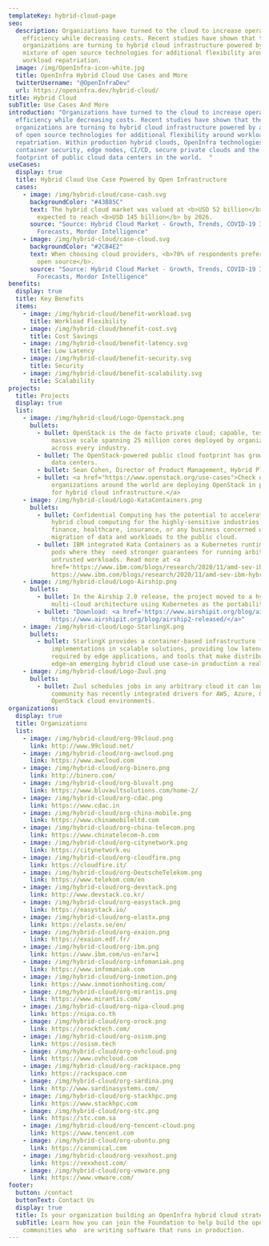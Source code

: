 ```yaml
---
templateKey: hybrid-cloud-page
seo:
  description: Organizations have turned to the cloud to increase operational
    efficiency while decreasing costs. Recent studies have shown that these same
    organizations are turning to hybrid cloud infrastructure powered by a
    mixture of open source technologies for additional flexibility around
    workload repatriation.
  image: /img/OpenInfra-icon-white.jpg
  title: OpenInfra Hybrid Cloud Use Cases and More
  twitterUsername: "@OpenInfraDev"
  url: https://openinfra.dev/hybrid-cloud/
title: Hybrid Cloud
subTitle: Use Cases And More
introduction: "Organizations have turned to the cloud to increase operational
  efficiency while decreasing costs. Recent studies have shown that these same
  organizations are turning to hybrid cloud infrastructure powered by a mixture
  of open source technologies for additional flexibility around workload
  repatriation. Within production hybrid clouds, OpenInfra technologies provide
  container security, edge nodes, CI/CD, secure private clouds and the largest
  footprint of public cloud data centers in the world.  "
useCases:
  display: true
  title: Hybrid Cloud Use Case Powered by Open Infrastructure
  cases:
    - image: /img/hybrid-cloud/case-cash.svg
      backgroundColor: "#43B85C"
      text: The hybrid cloud market was valued at <b>USD 52 billion</b> in 2020 and is
        expected to reach <b>USD 145 billion</b> by 2026.
      source: "Source: Hybrid Cloud Market - Growth, Trends, COVID-19 Impact, and
        Forecasts, Mordor Intelligence"
    - image: /img/hybrid-cloud/case-cloud.svg
      backgroundColor: "#2CB4E2"
      text: When choosing cloud providers, <b>70% of respondents prefer one based on
        open source</b>.
      source: "Source: Hybrid Cloud Market - Growth, Trends, COVID-19 Impact, and
        Forecasts, Mordor Intelligence"
benefits:
  display: true
  title: Key Benefits
  items:
    - image: /img/hybrid-cloud/benefit-workload.svg
      title: Workload Flexibility
    - image: /img/hybrid-cloud/benefit-cost.svg
      title: Cost Savings
    - image: /img/hybrid-cloud/benefit-latency.svg
      title: Low Latency
    - image: /img/hybrid-cloud/benefit-security.svg
      title: Security
    - image: /img/hybrid-cloud/benefit-scalability.svg
      title: Scalability
projects:
  title: Projects
  display: true
  list:
    - image: /img/hybrid-cloud/Logo-Openstack.png
      bullets:
        - bullet: OpenStack is the de facto private cloud; capable, tested, and proven at
            massive scale spanning 25 million cores deployed by organizations
            across every industry.
        - bullet: The OpenStack-powered public cloud footprint has grown to 175 global
            data centers.
        - bullet: Sean Cohen, Director of Product Management, Hybrid Platforms, Red Hat, dives into the importance of having OpenStack as the foundation for hybrid cloud in the emerging 5G landscape and its impact on creating a more open ecosystem, particularly in the telco industry on <a href="https://youtu.be/2fjtwg6TSbg">OpenInfra Live&#58; Keynotes</a>.
        - bullet: <a href="https://www.openstack.org/use-cases">Check out how
            organizations around the world are deploying OpenStack in production
            for hybrid cloud infrastructure.</a>
    - image: /img/hybrid-cloud/Logo-KataContainers.png
      bullets:
        - bullet: Confidential Computing has the potential to accelerate the adoption of
            hybrid cloud computing for the highly-sensitive industries of
            finance, healthcare, insurance, or any business concerned with the
            migration of data and workloads to the public cloud.
        - bullet: IBM integrated Kata Containers as a Kubernetes runtime class used for
            pods where they  need stronger guarantees for running arbitrary
            untrusted workloads. Read more at <a
            href='https://www.ibm.com/blogs/research/2020/11/amd-sev-ibm-hybrid-cloud/'>
            https://www.ibm.com/blogs/research/2020/11/amd-sev-ibm-hybrid-cloud/</a>
    - image: /img/hybrid-cloud/Logo-Airship.png
      bullets:
        - bullet: In the Airship 2.0 release, the project moved to a hybrid and
            multi-cloud architecture using Kubernetes as the portability layer.
        - bullet: "Download: <a href='https://www.airshipit.org/blog/airship2-released/'>
            https://www.airshipit.org/blog/airship2-released/</a>"
    - image: /img/hybrid-cloud/Logo-StarlingX.png
      bullets:
        - bullet: StarlingX provides a container-based infrastructure for edge
            implementations in scalable solutions, providing low latency
            required by edge applications, and tools that make distributed
            edge—an emerging hybrid cloud use case—in production a reality.
    - image: /img/hybrid-cloud/Logo-Zuul.png
      bullets:
        - bullet: Zuul schedules jobs in any arbitrary cloud it can login to, and the
            community has recently integrated drivers for AWS, Azure, GCE, and
            OpenStack cloud environments.
organizations:
  display: true
  title: Organizations
  list:
    - image: /img/hybrid-cloud/org-99cloud.png
      link: http://www.99cloud.net/
    - image: /img/hybrid-cloud/org-awcloud.png
      link: https://www.awcloud.com
    - image: /img/hybrid-cloud/org-binero.png
      link: http://binero.com/
    - image: /img/hybrid-cloud/org-bluvalt.png
      link: https://www.bluvaultsolutions.com/home-2/
    - image: /img/hybrid-cloud/org-cdac.png
      link: https://www.cdac.in
    - image: /img/hybrid-cloud/org-china-mobile.png
      link: https://www.chinamobileltd.com
    - image: /img/hybrid-cloud/org-china-telecom.png
      link: https://www.chinatelecom-h.com
    - image: /img/hybrid-cloud/org-citynetwork.png
      link: https://citynetwork.eu
    - image: /img/hybrid-cloud/org-cloudfire.png
      link: https://cloudfire.it/
    - image: /img/hybrid-cloud/org-DeutscheTelekom.png
      link: https://www.telekom.com/en
    - image: /img/hybrid-cloud/org-devstack.png
      link: http://www.devstack.co.kr/
    - image: /img/hybrid-cloud/org-easystack.png
      link: https://easystack.io/
    - image: /img/hybrid-cloud/org-elastx.png
      link: https://elastx.se/en/
    - image: /img/hybrid-cloud/org-exaion.png
      link: https://exaion.edf.fr/
    - image: /img/hybrid-cloud/org-ibm.png
      link: https://www.ibm.com/us-en?ar=1
    - image: /img/hybrid-cloud/org-infomaniak.png
      link: https://www.infomaniak.com
    - image: /img/hybrid-cloud/org-inmotion.png
      link: https://www.inmotionhosting.com/
    - image: /img/hybrid-cloud/org-mirantis.png
      link: https://www.mirantis.com/
    - image: /img/hybrid-cloud/org-nipa-cloud.png
      link: https://nipa.co.th
    - image: /img/hybrid-cloud/org-orock.png
      link: https://orocktech.com/
    - image: /img/hybrid-cloud/org-osism.png
      link: https://osism.tech
    - image: /img/hybrid-cloud/org-ovhcloud.png
      link: https://www.ovhcloud.com
    - image: /img/hybrid-cloud/org-rackspace.png
      link: https://rackspace.com
    - image: /img/hybrid-cloud/org-sardina.png
      link: http://www.sardinasystems.com/
    - image: /img/hybrid-cloud/org-stackhpc.png
      link: https://www.stackhpc.com
    - image: /img/hybrid-cloud/org-stc.png
      link: https://stc.com.sa
    - image: /img/hybrid-cloud/org-tencent-cloud.png
      link: https://www.tencent.com
    - image: /img/hybrid-cloud/org-ubuntu.png
      link: https://canonical.com
    - image: /img/hybrid-cloud/org-vexxhost.png
      link: https://vexxhost.com/
    - image: /img/hybrid-cloud/org-vmware.png
      link: https://www.vmware.com/
footer:
  button: /contact
  buttonText: Contact Us
  display: true
  title: Is your organization building an OpenInfra hybrid cloud strategy?
  subTitle: Learn how you can join the Foundation to help build the open source
    communities who  are writing software that runs in production.
---
```

